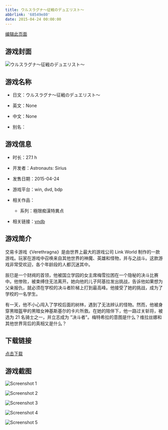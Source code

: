 ```yaml
---
title: ウルスラグナ～征戦のデュエリスト～
abbrlink: '68549e80'
date: 2015-04-24 00:00:00
---
```

[编辑此页面](https://github.com/ACG-3/ADV3-source/blob/main/source/_posts/%E3%82%A6%E3%83%AB%E3%82%B9%E3%83%A9%E3%82%B0%E3%83%8A%EF%BD%9E%E5%BE%81%E6%88%A6%E3%81%AE%E3%83%87%E3%83%A5%E3%82%A8%E3%83%AA%E3%82%B9%E3%83%88%EF%BD%9E.md)

## 游戏封面

![ウルスラグナ～征戦のデュエリスト～](https://pan.timero.xyz/d/onedrive/img_lib_001/%E3%82%A6%E3%83%AB%E3%82%B9%E3%83%A9%E3%82%B0%E3%83%8A%EF%BD%9E%E5%BE%81%E6%88%A6%E3%81%AE%E3%83%87%E3%83%A5%E3%82%A8%E3%83%AA%E3%82%B9%E3%83%88%EF%BD%9E_cover.avif)


## 游戏名称

- 日文：ウルスラグナ～征戦のデュエリスト～
- 英文：None
- 中文：None

- 别名：


## 游戏信息

- 时长：27.1 h
- 开发者：Astronauts: Sirius
- 发售日期：2015-04-24
- 游戏平台：win, dvd, bdp
- 相关作品：
   - 系列：極限痴漢特異点

- 相关链接：[vndb](https://vndb.org/v16925)


## 游戏简介

交易卡游戏《Verethragna》是由世界上最大的游戏公司 Link World 制作的一款游戏。玩家在游戏中召唤来自其他世界的神魔、英雄和怪物，并与之战斗。这款游戏非常受欢迎，各个年龄段的人都沉迷其中。

辰巳是一个财阀的首领，他被国立学园的女主席梅雪拉困在一个隐秘的决斗比赛中。他惨败，被束缚住无法离开。她向他的儿子阿基拉发出挑战，告诉他如果想为父亲报仇，就必须在学校的决斗者阶梯上打到最高峰。他接受了她的挑战，成为了学校的一名学生。

有一天，他不小心闯入了学校后面的树林，遇到了无法辨认的怪物。然而，他被身穿黑暗盔甲的黑暗女神基斯基尔的卡片所救。在她的陪伴下，他一路过关斩将，被选为 21 名骑士之一，并立志成为 "决斗者"。梅特希拉的意图是什么？维拉丝娜和其他世界背后的真相又是什么？




## 下载链接

[点击下载](https://pan.timero.xyz/onedrive/adv_lib_001/%E3%82%A6%E3%83%AB%E3%82%B9%E3%83%A9%E3%82%B0%E3%83%8A%EF%BD%9E%E5%BE%81%E6%88%A6%E3%81%AE%E3%83%87%E3%83%A5%E3%82%A8%E3%83%AA%E3%82%B9%E3%83%88%EF%BD%9E)


## 游戏截图


![Screenshot 1](https://pan.timero.xyz/d/onedrive/img_lib_001/%E3%82%A6%E3%83%AB%E3%82%B9%E3%83%A9%E3%82%B0%E3%83%8A%EF%BD%9E%E5%BE%81%E6%88%A6%E3%81%AE%E3%83%87%E3%83%A5%E3%82%A8%E3%83%AA%E3%82%B9%E3%83%88%EF%BD%9E_Screenshot_1.avif)

![Screenshot 2](https://pan.timero.xyz/d/onedrive/img_lib_001/%E3%82%A6%E3%83%AB%E3%82%B9%E3%83%A9%E3%82%B0%E3%83%8A%EF%BD%9E%E5%BE%81%E6%88%A6%E3%81%AE%E3%83%87%E3%83%A5%E3%82%A8%E3%83%AA%E3%82%B9%E3%83%88%EF%BD%9E_Screenshot_2.avif)

![Screenshot 3](https://pan.timero.xyz/d/onedrive/img_lib_001/%E3%82%A6%E3%83%AB%E3%82%B9%E3%83%A9%E3%82%B0%E3%83%8A%EF%BD%9E%E5%BE%81%E6%88%A6%E3%81%AE%E3%83%87%E3%83%A5%E3%82%A8%E3%83%AA%E3%82%B9%E3%83%88%EF%BD%9E_Screenshot_3.avif)

![Screenshot 4](https://pan.timero.xyz/d/onedrive/img_lib_001/%E3%82%A6%E3%83%AB%E3%82%B9%E3%83%A9%E3%82%B0%E3%83%8A%EF%BD%9E%E5%BE%81%E6%88%A6%E3%81%AE%E3%83%87%E3%83%A5%E3%82%A8%E3%83%AA%E3%82%B9%E3%83%88%EF%BD%9E_Screenshot_4.avif)

![Screenshot 5](https://pan.timero.xyz/d/onedrive/img_lib_001/%E3%82%A6%E3%83%AB%E3%82%B9%E3%83%A9%E3%82%B0%E3%83%8A%EF%BD%9E%E5%BE%81%E6%88%A6%E3%81%AE%E3%83%87%E3%83%A5%E3%82%A8%E3%83%AA%E3%82%B9%E3%83%88%EF%BD%9E_Screenshot_5.avif)

